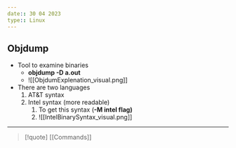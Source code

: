 ```yaml
---
date:: 30 04 2023
type:: Linux
---
```

## Objdump
- Tool  to examine binaries
	- **objdump -D a.out**
	- ![[ObjdumExplenation_visual.png]]
- There are two languages 
	1. AT&T syntax
	2. Intel syntax (more readable)
		1. To get this syntax (**-M intel flag)**
		2. ![[IntelBinarySyntax_visual.png]]


--- 

>[!quote] [[Commands]]